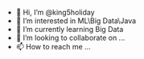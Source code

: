 - 👋 Hi, I’m @king5holiday
- 👀 I’m interested in ML\Big Data\Java
- 🌱 I’m currently learning Big Data
- 💞️ I’m looking to collaborate on ...
- 📫 How to reach me ...

<!---
king5holiday/king5holiday is a ✨ special ✨ repository because its `README.md` (this file) appears on your GitHub profile.
You can click the Preview link to take a look at your changes.
--->
